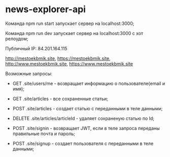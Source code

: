 # news-explorer-api

Команда npm run start запускает сервер на localhost:3000;

Команда npm run dev запускает сервер на localhost:3000 с хот релоудом;

Публичный IP: 84.201.164.115

http://mestoekbmik.site, https://mestoekbmik.site, http://www.mestoekbmik.site, https://www.mestoekbmik.site

Возможные запросы:

- GET .site/users/me - возвращает информацию о пользователе(email и имя);

- GET .site/articles - все сохраненные статьи;

- POST .site/articles - создает статью с переданными в теле данными;

- DELETE .site/articles/articleId - удаляет сохраненую статью по Id;

- POST .site/signin - возвращает JWT, если в теле запроса переданы правильные почта и пароль;

- POST .site/signup - создает пользователя с переданными в теле данными;
